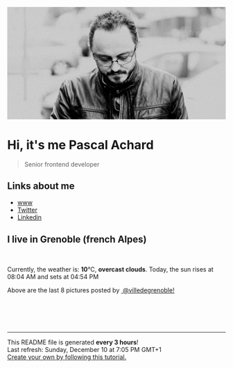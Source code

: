 ![Pascal Achard](./images/photo-pascal-achard.jpg)
# Hi, it's me Pascal Achard
> Senior frontend developer

## Links about me
- [www](https://www.pascal-achard.com)
- [Twitter](https://twitter.com/botmaster)
- [Linkedin](http://www.linkedin.com/in/pascal-achard)


## I live in Grenoble (french Alpes)
<img src="https://openweathermap.org/img/wn/04n@2x.png" alt="">

Currently, the weather is: **10**°C, **overcast clouds**.
Today, the sun rises at 08:04 AM and sets at 04:54 PM

Above are the last 8 pictures posted by <a href="https://www.instagram.com/villedegrenoble/" target="_blank"><img alt="" src="https://upload.wikimedia.org/wikipedia/commons/thumb/e/e7/Instagram_logo_2016.svg/1024px-Instagram_logo_2016.svg.png" width="20"/> @villedegrenoble!</a>

<p style="display: flex; flex-wrap: wrap; gap: 20px;">
        <img src="https://cdn1.picuki.com/hosted-by-instagram/q/0exhNuNYnjBGZDHIdN5WmL9I2Pk2GAlRNucaS7j0nyZiNxIsbHWB58ltwdev%7C%7CDlyKw1oASyLeD9o54gqUlxWZFRyOELeQbSPTDtW56mRUoCh1jxi9pVnl7g9JHIcZHas8cMuOzjYMTIfQeoEH%7C%7Cb2rvUW+v3wbTYFoS2TNLRFyQlWotfpUrJy9ZRxt52U1h+189JldHt1%7C%7CGgeLF11q9PJvjsNTvX9fMh4sq4jC+VCjMkEpensmCG2X2MvbyhBGTOguYrVwr9T1WXXejYH9GmkGp0pNl09sAKYhyMik7R2gpyGM6sr3Po17IH4fTcED3tKhjVPsdK+lCGQPy38mUpV%7C%7CGPSwbu0TfUjv8jdP9rMe%7C%7C%7C%7CMnA70S6jwHrhbck4IVdLccgrxN7DlI40KssUdUvsD1F23p0voMr%7C%7C8gUMhOxRMoDrfBbh+Ftifxre0wmP71jrcjiM4g53pb5AE8nd0%7C%7CJG78CR6QW38KZ52KwWQ1lV%7C%7CRIsXKJzqyLqSVOZBdwAOOtRLqDLe08M=.jpeg" alt="" width="200"/>
        <img src="https://cdn1.picuki.com/hosted-by-instagram/q/0exhNuNYnjBGZDHIdN5WmL9I2Pk2GAlRNecaS7j0nyZiNxIsbHWB58ltwdGn%7C%7CDh6Kwh9HS+LeD9o4IwpUFhXZFV5OEDfSLaISDld66yZUICh0DJn9pdnlLw8L3cYbH6v9sMsOzjYMTIfQeoEH%7C%7Cb2rvUT+vvwbTYNpi2TNLxCyQlWotfpUrJy9ZRzt52U1h+189JldAJZ+jtvdBFundPZlTIeAf3+Idp1orN2S%7C%7CkKhtAKv6K%7C%7C1SO2ECMseW16GX6Rv5+HoOAAuiDpYGhpqjHheKc4EEMWggiEuiYpi40bstKFN6xV5tw+nIv%7C%7CCmMDUjFKiCU%7C%7Ck8SqtQLsSUHv3EBQnjeel%7C%7CW+eqN29qrRI9G1e+i+2A%7C%7CEdKSINogYX0I9VtjldGvKI8G8IJ1LmdxODvp%7C%7C702do1a%7C%7CbILjmhx0WWMf1GLdWspSBcKTx5C3+3ON2j%7C%7Cd9VNt.jpeg" alt="" width="200"/>
        <img src="https://cdn1.picuki.com/hosted-by-instagram/q/0exhNuNYnjBGZDHIdN5WmL9I2Pk2GAlRNucaS7j0nyZiNxIsbHWB58ltwdev%7C%7CDlyKw1oASyLeD9o5o0jUl9RZFRyOETWSbOKTDtc7K+bVYCj1D1k9JRgk7czKHYbYHKr%7C%7CsUrOzjYMTIfQeoEH%7C%7Cbx7a8Koru5A2MGo1zRMrBC0GAG4fy3UPI7mslm3ayEv0Pxto0%7C%7CNylL9XkgKQcursrV%7C%7CndYEvL+M4Byp6JzSPkCj9ND1OHtpCa5BTB7Kz04KD6chYTJnLMz0Ra5JGwS%7C%7C0KdQIgDEF0duVqW8RM1v9EPp7TzN916+N8ZkIGRT2UFAjsm8lJnl6u+liDFbV+i2loP7nr6k56FW64Jkp6kC8e4Bvbdz3PuSpiKObwJDl5KU9iYARLfI%7C%7CfhSp0fmYMSTKhx9liX2xORcuD2zDR6XCxFiiW4WMJeUOyk14GspE+Jtw2UmhVqs8bsVqFlnmp75YOC7FstLCufJuwdbHLp11MdAddELObKzcuAPQ==.jpeg" alt="" width="200"/>
        <img src="https://cdn1.picuki.com/hosted-by-instagram/q/0exhNuNYnjBGZDHIdN5WmL9I2Pk2GAlRNucaS7j0nyZiNxIsbHWB58ltwdev%7C%7CDlyKw1oASyLeD9o5ootUFxXZFRyP0PaTbCMTzdS56yRVoCm0Txi8ZNmnL4yJXIbYH+s9MEoOzjYMTIfQeoEH%7C%7Cbx7a8Koru5A2MGo1zRMrBC0GAG4fy3UPI7mslm3ayEv0Pxto0%7C%7CNylL9XkgKQcursrV%7C%7CndYEvL+M4Byp6JzSPkCj9ND1OHtpCa5BTB7Kz44KD6chYTJnLNR1xHvLBswykmSQIgDYm0LjASJ8RM1v9EPp7TzN916+N8ZkIGRT2UFAjsm8lJnl6u+liDFbV+i2loP7nr6k56VR+cIkrjpC8eWTfXzx3HuSpCMOqwJDl5KU9iYARLfI%7C%7CfhSp0fmYMSTKhx9liR%7C%7CieKfpHRjzk8KTh4qWeGWItPRKrEwOKv2FiF0AS9lDE8l%7C%7CmPeYN++3wF5YOC7FstLCufXZlqGnLp11MdAddELObKzcuAPQ==.jpeg" alt="" width="200"/>
        <img src="https://cdn1.picuki.com/hosted-by-instagram/q/0exhNuNYnjBGZDHIdN5WmL9I2Pk2GAlRNucaS7j0nyZiNxIsbHWB58ltwdGn%7C%7CDh6Kwh9HS+LeD9l44wvWFtRZFN5PEbbTLGLSDtX5q+YXenN0DNi8ZNkk7szJXIdZXGo9cItVgmYdSgIGaYDG7uo%7C%7CesJ%7C%7CPnucjcFrjOMNbRKmDdttdCwFahlza4lsfe4kx2xu5xncG114WNxahlw5OLUqQUCSKn5PN1gpKZlR7pCjMsS5LujyWu+H2xkfWx9Ez7RtI7V2dENhhzrdSFlqjH3AZY1LHMRiVbmjRc94rsYvoeWZI5M4acQ4PLTFCACW2E2hjtfwZftgAHsSUGImUBRwT2Ej+b3ffZ79sXPBPW%7C%7Cce%7C%7Cf6SCUebX1O51IDCwNNuvneW7FEf6nH+t3l9pLLfAb1HKB2AGURbHC%7C%7CVV+AWgc1mPdL8UgZbuiyqyb4X7U32WM81Jvxg==.jpeg" alt="" width="200"/>
        <img src="https://cdn1.picuki.com/hosted-by-instagram/q/0exhNuNYnjBGZDHIdN5WmL9I2Pk2GAlRNucaS7j0nyZiNxIsbHWB58ltwdev%7C%7CDlyKw1oASyLeD9m548jUF5ZZFRyPUHcQLCMTDhR6a6dXYCh0DJk8pFnkLs3KXIXZ3Wr9MEkOzjYMTIfQeoEH%7C%7Cbx7a8Koru5A2MGo1zRMrBC0GAG4fy3UPI7mslm3ayEv0Pxto0%7C%7CNylL9XkgKQcursrV%7C%7CndYEvL+M4Byp6JzSPkCj9ND1OHtpCa5BTB7Kz04KD6chYTJnLMttQ68ZwI+%7C%7C3CBdogDdktJlU+48RM1v9EPp7TzN916+N8ZkIGRT2UFAjsm8lJnl6u+liDFbV+i2loP7nr6kpyFU60IkqyiCPm4Tfbz5XXudJSOOrwJDl5KU9iYARLfI%7C%7CfhSp0fmYMSTKhx9liR6DW8cpPOiUJQETdLsyG8JJp9R7DE5o6o+mXaiyqPqggpiNWhaqBq7E9bw4OC7FstLCufI+saGHLp11MdAddELObKzcuAPQ==.jpeg" alt="" width="200"/>
        <img src="https://cdn1.picuki.com/hosted-by-instagram/q/0exhNuNYnjBGZDHIdN5WmL9I2Pk2GAlRNucaS7j0nyZiNxIsbHWB58ltwdev%7C%7CDlyKw1oASyLeD9m540sVFlZZFRyPUHcTLCJSztW6qmaXICm1jZg8ZVlk7k2L3EWbHav8sUtOzjYMTIfQeoEH%7C%7Cb2rvUW+%7C%7C7wbTYNpi2TNLxCyQlWotfpUrJy9ZRzt52U1h+189JldAJZ+jtvdBFundPZlTIeAf3+Idp1orN2S%7C%7CkKhtAKv6K81SO2ECMseW16GX6Rv5+HoOAAuiDpYGhpqzHheKc4EEMWggjrtjM0uNk9j7e0M6xV5vMpvYLQCmMDUjFKiCU%7C%7Ck8SqtgLsSUHv3EBQnjeel%7C%7CW4dcElp5b4IMyWUMK04TvpPp76OephaVMWLubRA3LWBaCYI+UJu4wKT9wLhHr7oki+ObP33kQ8UXNFi2nbXK1RRdmy%7C%7CY23y1LRlgjYjQoNpM+WVeFjnWR%7C%7Cv%7C%7CC7zCdebEbjFsFOAiXp+EY4JvthN7HNw8iBPLFgEDFVeLYdqV6YjpEFeBTi9+5p.jpeg" alt="" width="200"/>
        <img src="https://cdn1.picuki.com/hosted-by-instagram/q/0exhNuNYnjBGZDHIdN5WmL9I2Pk2GAlRNecaS7j0nyZiNxIsbHWB58ltwdGn%7C%7CDh6Kwh9HS+LeD9l5okpUlhVZFF5PkbbTbKARTtX7qWeXYCj2zFj9JRpkb02JHAYZ3Wu8sMrOzjYMTIfQeoEH%7C%7Cb2rvUV%7C%7CPPwajIFuDWWNOUtzCVG%7C%7CMm0X51wm8Rm3ayEv0Pxto0%7C%7CNylL9XkgKQcursrV%7C%7CndbEvL+M4Byp6JzSPkCj9ND1OHtpCa5BTB7Kzc4KD6chYTJnLMbl3vEUg0B9lGGUIgDdxo%7C%7Ck2eW8RM1v9EPp7TzN916+98ZkIGRT2UFAjsm8lJhmMntxxzsbkGOikxUkU397paQQKd2paTzd%7C%7CjFftTt4WzMb+XKQLZlc0slJKvbUlLqDuGXQcdcy90aS64Z8w3htjmzd4%7C%7Cn1RcsXDcZ1mDd.jpeg" alt="" width="200"/>
</p>

------------
<p>This README file is generated <b>every 3 hours</b>!
    <br />Last refresh: Sunday, December 10 at 7:05 PM GMT+1
    <br /><a href="https://medium.com/@th.guibert/how-to-create-a-self-updating-readme-md-for-your-github-profile-f8b05744ca91">Create your own by following this tutorial.</a>
</p>
<p><a href="https://github.com/botmaster/botmaster/actions/workflows/main.yaml"><img alt="" src="https://github.com/botmaster/botmaster/actions/workflows/main.yaml/badge.svg" /></a></p>

